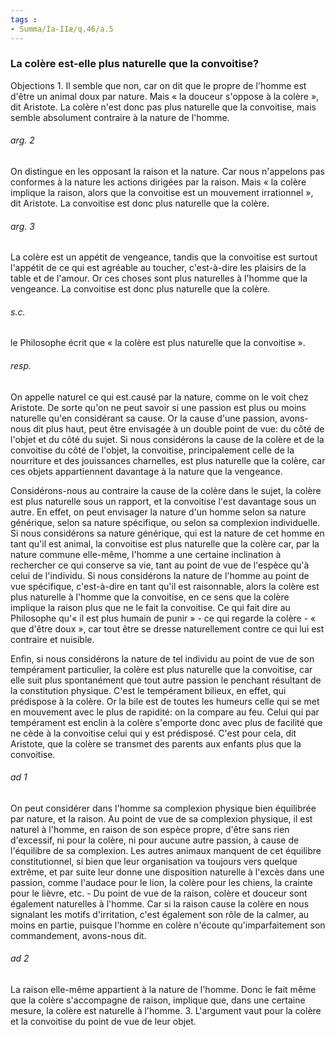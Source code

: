 ```yaml
---
tags : 
- Summa/Ia-IIæ/q.46/a.5
---
```


### La colère est-elle plus naturelle que la convoitise?

Objections 1. Il semble que non, car on dit que le propre de l'homme est d'être un animal doux par nature. Mais « la douceur s'oppose à la colère », dit Aristote. La colère n'est donc pas plus naturelle que la convoitise, mais semble absolument contraire à la nature de l'homme. 

###### arg. 2
On distingue en les opposant la raison et la nature. Car nous n'appelons pas conformes à la nature les actions dirigées par la raison. Mais « la colère implique la raison, alors que la convoitise est un mouvement irrationnel », dit Aristote. La convoitise est donc plus naturelle que la colère. 

###### arg. 3
La colère est un appétit de vengeance, tandis que la convoitise est surtout l'appétit de ce qui est agréable au toucher, c'est-à-dire les plaisirs de la table et de l'amour. Or ces choses sont plus naturelles à l'homme que la vengeance. La convoitise est donc plus naturelle que la colère. 

###### s.c.
le Philosophe écrit que « la colère est plus naturelle que la convoitise ». 

###### resp.
On appelle naturel ce qui est.causé par la nature, comme on le voit chez Aristote. De sorte qu'on ne peut savoir si une passion est plus ou moins naturelle qu'en considérant sa cause. Or la cause d'une passion, avons-nous dit plus haut, peut être envisagée à un double point de vue: du côté de l'objet et du côté du sujet. Si nous considérons la cause de la colère et de la convoitise du côté de l'objet, la convoitise, principalement celle de la nourriture et des jouissances charnelles, est plus naturelle que la colère, car ces objets appartiennent davantage à la nature que la vengeance. 

Considérons-nous au contraire la cause de la colère dans le sujet, la colère est plus naturelle sous un rapport, et la convoitise l'est davantage sous un autre. En effet, on peut envisager la nature d'un homme selon sa nature générique, selon sa nature spécifique, ou selon sa complexion individuelle. Si nous considérons sa nature générique, qui est la nature de cet homme en tant qu'il est animal, la convoitise est plus naturelle que la colère car, par la nature commune elle-même, l'homme a une certaine inclination à rechercher ce qui conserve sa vie, tant au point de vue de l'espèce qu'à celui de l'individu. Si nous considérons la nature de l'homme au point de vue spécifique, c'est-à-dire en tant qu'il est raisonnable, alors la colère est plus naturelle à l'homme que la convoitise, en ce sens que la colère implique la raison plus que ne le fait la convoitise. Ce qui fait dire au Philosophe qu'« il est plus humain de punir » - ce qui regarde la colère - « que d'être doux », car tout être se dresse naturellement contre ce qui lui est contraire et nuisible. 

Enfin, si nous considérons la nature de tel individu au point de vue de son tempérament particulier, la colère est plus naturelle que la convoitise, car elle suit plus spontanément que tout autre passion le penchant résultant de la constitution physique. C'est le tempérament bilieux, en effet, qui prédispose à la colère. Or la bile est de toutes les humeurs celle qui se met en mouvement avec le plus de rapidité: on la compare au feu. Celui qui par tempérament est enclin à la colère s'emporte donc avec plus de facilité que ne cède à la convoitise celui qui y est prédisposé. C'est pour cela, dit Aristote, que la colère se transmet des parents aux enfants plus que la convoitise. 

###### ad 1
On peut considérer dans l'homme sa complexion physique bien équilibrée par nature, et la raison. Au point de vue de sa complexion physique, il est naturel à l'homme, en raison de son espèce propre, d'être sans rien d'excessif, ni pour la colère, ni pour aucune autre passion, à cause de l'équilibre de sa complexion. Les autres animaux manquent de cet équilibre constitutionnel, si bien que leur organisation va toujours vers quelque extrême, et par suite leur donne une disposition naturelle à l'excès dans une passion, comme l'audace pour le lion, la colère pour les chiens, la crainte pour le lièvre, etc. - Du point de vue de la raison, colère et douceur sont également naturelles à l'homme. Car si la raison cause la colère en nous signalant les motifs d'irritation, c'est également son rôle de la calmer, au moins en partie, puisque l'homme en colère n'écoute qu'imparfaitement son commandement, avons-nous dit. 

###### ad 2
La raison elle-même appartient à la nature de l'homme. Donc le fait même que la colère s'accompagne de raison, implique que, dans une certaine mesure, la colère est naturelle à l'homme. 3. L'argument vaut pour la colère et la convoitise du point de vue de leur objet. 

